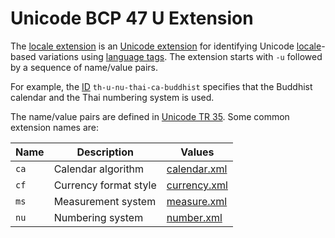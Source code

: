 ﻿# Unicode BCP 47 U Extension

The [locale extension](xref:Sepia.Globalization.LocaleExtension) is an 
[Unicode extension](xref:Sepia.Globalization.LocaleIdentifier.UnicodeExtension) for 
identifying Unicode [locale](locale.md)-based variations using [language tags](locale-id.md). 
The extension starts with `-u` followed by a sequence of name/value pairs.

For example, the [ID](locale-id.md) `th-u-nu-thai-ca-buddhist` specifies that the Buddhist calendar 
and the Thai numbering system is used.

The name/value pairs are defined in [Unicode TR 35](https://unicode.org/reports/tr35/tr35.html#Key_And_Type_Definitions_). 
Some common extension names are:

| Name | Description | Values |
| ---- | ----------- | ------ |
| `ca` | Calendar algorithm | [calendar.xml](http://www.unicode.org/repos/cldr/tags/latest/common/bcp47/calendar.xml) |
| `cf` | Currency format style | [currency.xml](http://www.unicode.org/repos/cldr/tags/latest/common/bcp47/currency.xml) |
| `ms` | Measurement system | [measure.xml](http://www.unicode.org/repos/cldr/tags/latest/common/bcp47/measure.xml) |
| `nu` | Numbering system | [number.xml](http://www.unicode.org/repos/cldr/tags/latest/common/bcp47/number.xml) |
